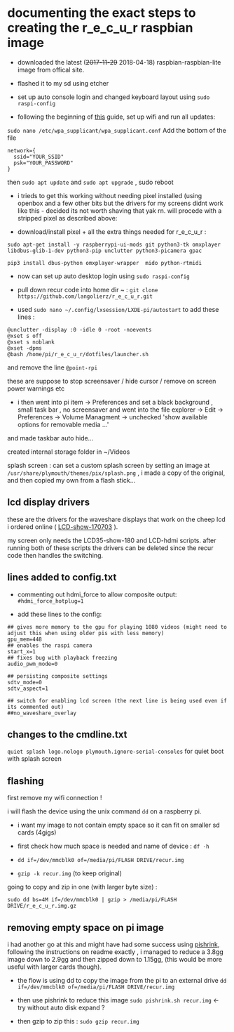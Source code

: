 # documenting the exact steps to creating the r_e_c_u_r raspbian image

- downloaded the latest (~~2017-11-29~~ 2018-04-18) raspbian-raspbian-lite image from offical site.

- flashed it to my sd using etcher

- set up auto console login and changed keyboard layout using `sudo raspi-config`

- following the beginning of [this](https://gist.github.com/kmpm/8e535a12a45a32f6d36cf26c7c6cef51) guide,
set up wifi and run all updates: 

`sudo nano /etc/wpa_supplicant/wpa_supplicant.conf` Add the bottom of the file
```
network={
  ssid="YOUR_SSID"
  psk="YOUR_PASSWORD"
}
```

then `sudo apt update` and `sudo apt upgrade` , sudo reboot

- i trieds to get this working without needing pixel installed (using openbox and a few other bits but the drivers for my screens didnt work like this - decided its not worth shaving that yak rn. will procede with a stripped pixel as described above:
 
 - download/install pixel + all the extra things needed for r_e_c_u_r : 
 ```
 sudo apt-get install -y raspberrypi-ui-mods git python3-tk omxplayer libdbus-glib-1-dev python3-pip unclutter python3-picamera gpac 
 
 pip3 install dbus-python omxplayer-wrapper  mido python-rtmidi
 ```

- now can set up auto desktop login using `sudo raspi-config`

- pull down recur code into home dir ~ : `git clone https://github.com/langolierz/r_e_c_u_r.git`

- used `sudo nano ~/.config/lxsession/LXDE-pi/autostart` to add these lines : 
```
@unclutter -display :0 -idle 0 -root -noevents
@xset s off
@xset s noblank
@xset -dpms
@bash /home/pi/r_e_c_u_r/dotfiles/launcher.sh
```

and remove the line `@point-rpi` 

these are suppose to stop screensaver / hide cursor / remove on screen power warnings etc

- i then went into pi item -> Preferences and set a black background , small task bar , no screensaver  and went into the file explorer -> Edit -> Preferences -> Volume Managment -> unchecked 'show available options for removable media ...' 

and made taskbar auto hide...

created internal storage folder in ~/Videos

splash screen : can set a custom splash screen by setting an image at `/usr/share/plymouth/themes/pix/splash.png` , i made a copy of the original, and then copied my own from a flash stick...

## lcd display drivers

these are the drivers for the waveshare displays that work on the cheep lcd i ordered online ( [LCD-show-170703] ).

my screen only needs the LCD35-show-180 and LCD-hdmi scripts. after running both of these scripts the drivers can be deleted since the recur code then handles the switching.

## lines added to config.txt

- commenting out hdmi_force to allow composite output: `#hdmi_force_hotplug=1`

- add these lines to the config:
```
## gives more memory to the gpu for playing 1080 videos (might need to adjust this when using older pis with less memory)
gpu_mem=448
## enables the raspi camera
start_x=1
## fixes bug with playback freezing
audio_pwm_mode=0

## persisting composite settings
sdtv_mode=0
sdtv_aspect=1

## switch for enabling lcd screen (the next line is being used even if its commented out)
##no_waveshare_overlay
```

## changes to the cmdline.txt

`quiet splash logo.nologo plymouth.ignore-serial-consoles` for quiet boot with splash screen 

## flashing

first remove my wifi connection !

i will flash the device using the unix command `dd` on a raspberry pi.

- i want my image to not contain empty space so it can fit on smaller sd cards (4gigs)

- first check how much space is needed and name of device : `df -h`

- `dd if=/dev/mmcblk0 of=/media/pi/FLASH DRIVE/recur.img`
- `gzip -k recur.img` (to keep original)

going to copy and zip in one (with larger byte size) :

`sudo dd bs=4M if=/dev/mmcblk0 | gzip > /media/pi/FLASH DRIVE/r_e_c_u_r.img.gz`

## removing empty space on pi image

i had another go at this and might have had some success using [pishrink], following the instructions on readme exactly , i managed to reduce a 3.8gg image down to 2.9gg and then zipped down to 1.15gg, (this would be more useful with larger cards though).

- the flow is using dd to copy the image from the pi to an external drive `dd if=/dev/mmcblk0 of=/media/pi/FLASH DRIVE/recur.img`

- then use pishrink to reduce this image `sudo pishrink.sh recur.img` <- try without auto disk expand ?

- then gzip to zip this : `sudo gzip recur.img`

[pishrink]:https://github.com/Drewsif/PiShrink
[LCD-show-170703]: www.waveshare.com/w/uplosd/0/00/LCD-show-170703.tar.gz
